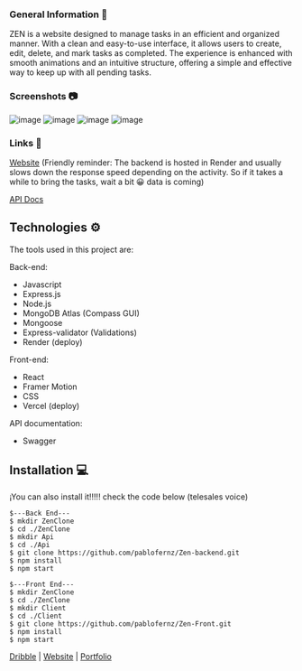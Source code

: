 
### General Information 📖
ZEN is a website designed to manage tasks in an efficient and organized manner. With a clean and easy-to-use interface, it allows users to create, edit, delete, and mark tasks as completed. The experience is enhanced with smooth animations and an intuitive structure, offering a simple and effective way to keep up with all pending tasks.

### Screenshots 📷
 
![image](https://github.com/user-attachments/assets/f4f797ff-a3fe-458a-b742-aa868a7f9b6e)
![image](https://github.com/user-attachments/assets/819a59fd-2edc-45a3-819d-92669e575f68)
![image](https://github.com/user-attachments/assets/55f72558-dd68-445a-94a3-783043db0b02)
![image](https://github.com/user-attachments/assets/1b020633-5e0b-4ab3-aee7-bac3427fa104)


### Links 🔗

[Website](https://projectzen.vercel.app) (Friendly reminder: The backend is hosted in Render and usually slows down the response speed depending on the activity. So if it takes a while to bring the tasks, wait a bit 😀 data is coming)

[API Docs](https://projectzen.vercel.app/docs)

## Technologies ⚙️
The tools used in this project are:

Back-end:
* Javascript
* Express.js
* Node.js
* MongoDB Atlas (Compass GUI)
* Mongoose
* Express-validator (Validations)
* Render (deploy)

Front-end:
* React
* Framer Motion
* CSS
* Vercel (deploy)
  
API documentation:
* Swagger

## Installation 💻
¡You can also install it!!!!! check the code below (telesales voice)
```
$---Back End---
$ mkdir ZenClone
$ cd ./ZenClone
$ mkdir Api
$ cd ./Api
$ git clone https://github.com/pablofernz/Zen-backend.git
$ npm install
$ npm start

$---Front End---
$ mkdir ZenClone
$ cd ./ZenClone
$ mkdir Client
$ cd ./Client
$ git clone https://github.com/pablofernz/Zen-Front.git
$ npm install
$ npm start
```
[Dribble](https://dribbble.com/pablofz) | [Website](https://projectzen.vercel.app) | [Portfolio](https://pablofernz.vercel.app)

